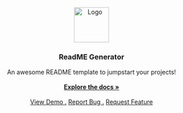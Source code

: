 <br/> <div align="center"> <a href="https://github.com/ShaanCoding/ReadME-Generator"> <img src="https://source.unsplash.com/random/256x256" alt="Logo" width="80" height="80"> </a> <h3 align="center">ReadME Generator</h3> <p align="center"> An awesome README template to jumpstart your projects! <br/> <br/> <a href="https://github.com/ShaanCoding/ReadME-Generator/"><strong>Explore the docs »</strong></a> <br/> <br/> <a href="https://github.com/ShaanCoding/ReadME-Generator/">View Demo .</a> <a href="https://github.com/ShaanCoding/ReadME-Generator/issues/new?labels=bug&template=bug-report---.md">Report Bug .</a> <a href="https://github.com/ShaanCoding/ReadME-Generator/issues/new?labels=enhancement&template=feature-request---.md">Request Feature</a> </p> </div>
